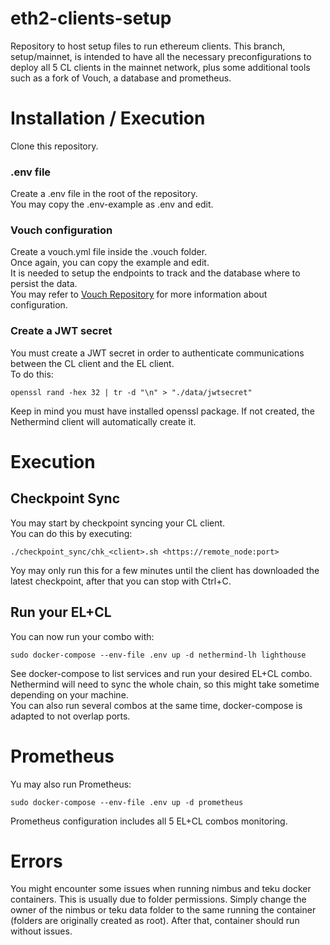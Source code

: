 # eth2-clients-setup
Repository to host setup files to run ethereum clients.
This branch, setup/mainnet, is intended to have all the necessary preconfigurations to deploy all 5 CL clients in the mainnet network, plus some additional tools such as a fork of Vouch, a database and prometheus.

# Installation / Execution

Clone this repository.

### .env file

Create a .env file in the root of the repository.\
You may copy the .env-example as .env and edit.

### Vouch configuration

Create a vouch.yml file inside the .vouch folder.\
Once again, you can copy the example and edit.\
It is needed to setup the endpoints to track and the database where to persist the data. \
You may refer to [Vouch Repository](https://github.com/attestantio/vouch) for more information about configuration.

### Create a JWT secret

You must create a JWT secret in order to authenticate communications between the CL client and the EL client.\
To do this:

```
openssl rand -hex 32 | tr -d "\n" > "./data/jwtsecret"
```
Keep in mind you must have installed openssl package.
If not created, the Nethermind client will automatically create it.

# Execution

## Checkpoint Sync

You may start by checkpoint syncing your CL client.\
You can do this by executing:

```
./checkpoint_sync/chk_<client>.sh <https://remote_node:port>
```

Yoy may only run this for a few minutes until the client has downloaded the latest checkpoint, after that you can stop with Ctrl+C.

## Run your EL+CL

You can now run your combo with:
```
sudo docker-compose --env-file .env up -d nethermind-lh lighthouse
```
See docker-compose to list services and run your desired EL+CL combo.\
Nethermind will need to sync the whole chain, so this might take sometime depending on your machine.\
You can also run several combos at the same time, docker-compose is adapted to not overlap ports.

# Prometheus

Yu may also run Prometheus:
```
sudo docker-compose --env-file .env up -d prometheus
```

Prometheus configuration includes all 5 EL+CL combos monitoring.

# Errors

You might encounter some issues when running nimbus and teku docker containers. This is usually due to folder permissions. Simply change the owner of the nimbus or teku data folder to the same running the container (folders are originally created as root). After that, container should run without issues.




